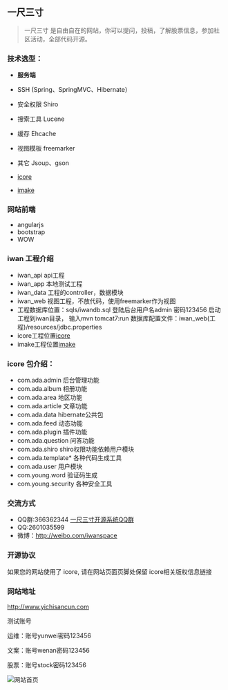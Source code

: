 ﻿## 一尺三寸

> 一尺三寸 是自由自在的网站，你可以提问，投稿，了解股票信息，参加社区活动，全部代码开源。


### 技术选型：

* **服务端**

* SSH (Spring、SpringMVC、Hibernate）
* 安全权限 Shiro
* 搜索工具 Lucene
* 缓存 Ehcache
* 视图模板 freemarker 
* 其它 Jsoup、gson
* [icore](http://git.oschina.net/cng1985/icore)
* [imake](http://git.oschina.net/yichisancun/imake)

### 网站前端

* angularjs
* bootstrap
* WOW



### iwan 工程介绍

* iwan_api	api工程
* iwan_app	本地测试工程
* iwan_data	工程的controller，数据模块
* iwan_web	视图工程，不放代码，使用freemarker作为视图
* 工程数据库位置：sqls/iwandb.sql   登陆后台用户名admin  密码123456 启动工程到iwan目录，
输入mvn tomcat7:run 数据库配置文件：iwan_web(工程)/resources/jdbc.properties
* icore工程位置[icore](http://git.oschina.net/cng1985/icore)
* imake工程位置[imake](http://git.oschina.net/yichisancun/imake)

### icore 包介绍：


* com.ada.admin 后台管理功能
* com.ada.album 相册功能
* com.ada.area  地区功能
* com.ada.article 文章功能
* com.ada.data hibernate公共包
* com.ada.feed 动态功能
* com.ada.plugin 插件功能
* com.ada.question 问答功能
* com.ada.shiro shiro权限功能依赖用户模块
* com.ada.template* 各种代码生成工具
* com.ada.user 用户模块
* com.young.word 验证码生成
* com.young.security 各种安全工具

### 交流方式

* QQ群:366362344   [一尺三寸开源系统QQ群](http://jq.qq.com/?_wv=1027&k=2Kq3VgV)
* QQ:2601035599
* 微博：http://weibo.com/iwanspace

### 开源协议

如果您的网站使用了 icore, 请在网站页面页脚处保留 icore相关版权信息链接

### 网站地址
http://www.yichisancun.com

测试账号

运维：账号yunwei密码123456

文案：账号wenan密码123456

股票：账号stock密码123456

![网站首页](http://7xrn5v.com1.z0.glb.clouddn.com/1f70b77ab169a848b87b5de845737e4f "在这里输入图片标题")

